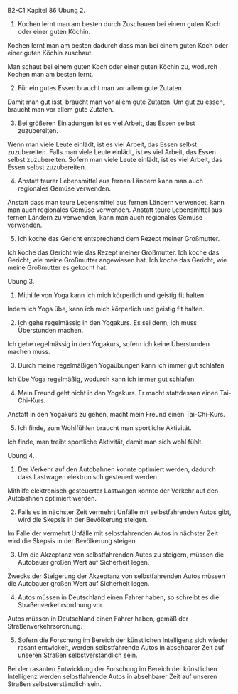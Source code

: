 B2-C1
Kapitel 86
Ubung 2.

1. Kochen lernt man am besten durch Zuschauen bei einem guten Koch oder einer guten Köchin.

Kochen lernt man am besten dadurch dass man bei einem guten Koch oder einer guten Köchin zuschaut.

Man schaut bei einem guten Koch oder einer guten Köchin zu, wodurch Kochen man am besten lernt.

2. Für ein gutes Essen braucht man vor allem gute Zutaten.

Damit man gut isst, braucht man vor allem gute Zutaten.
Um gut zu essen, braucht man vor allem gute Zutaten.

3. Bei größeren Einladungen ist es viel Arbeit, das Essen selbst zuzubereiten.

Wenn man viele Leute einlädt, ist es viel Arbeit, das Essen selbst zuzubereiten.
Falls man viele Leute einlädt, ist es viel Arbeit, das Essen selbst zuzubereiten.
Sofern man viele Leute einlädt, ist es viel Arbeit, das Essen selbst zuzubereiten.

4. Anstatt teurer Lebensmittel aus fernen Ländern kann man auch regionales Gemüse verwenden. 

Anstatt dass man teure Lebensmittel aus fernen Ländern verwendet, kann man auch regionales Gemüse verwenden. 
Anstatt teure Lebensmittel aus fernen Ländern zu verwenden, kann man auch regionales Gemüse verwenden. 

5. Ich koche das Gericht entsprechend dem Rezept meiner Großmutter.

Ich koche das Gericht wie das Rezept meiner Großmutter.
Ich koche das Gericht, wie meine Großmutter angewiesen hat.
Ich koche das Gericht, wie meine Großmutter es gekocht hat.

Ubung 3.

1. Mithilfe von Yoga kann ich mich körperlich und geistig fit halten. 

Indem ich Yoga übe, kann ich mich körperlich und geistig fit halten. 

2. Ich gehe regelmässig in den Yogakurs. Es sei denn, ich muss Überstunden machen.

Ich gehe regelmässig in den Yogakurs, sofern ich keine Überstunden machen muss.

3. Durch meine regelmäßigen Yogaübungen kann ich immer gut schlafen

Ich übe Yoga regelmäßig, wodurch kann ich immer gut schlafen

4. Mein Freund geht nicht in den Yogakurs. Er macht stattdessen einen Tai-Chi-Kurs.

Anstatt in den Yogakurs zu gehen, macht mein Freund einen Tai-Chi-Kurs.

5. Ich finde, zum Wohlfühlen braucht man sportliche Aktivität. 

Ich finde, man treibt sportliche Aktivität, damit man sich wohl fühlt. 

Ubung 4.

1. Der Verkehr auf den Autobahnen konnte optimiert werden, dadurch dass Lastwagen elektronisch gesteuert werden.

Mithilfe elektronisch gesteuerter Lastwagen konnte der Verkehr auf den Autobahnen optimiert werden.

2. Falls es in nächster Zeit vermehrt Unfälle mit selbstfahrenden Autos gibt, wird die Skepsis in der Bevölkerung steigen.

Im Falle der vermehrt Unfälle mit selbstfahrenden Autos in nächster Zeit wird die Skepsis in der Bevölkerung steigen.

3. Um die Akzeptanz von selbstfahrenden Autos zu steigern, müssen die Autobauer großen Wert auf Sicherheit legen.

Zwecks der Steigerung der Akzeptanz von selbstfahrenden Autos müssen die Autobauer großen Wert auf Sicherheit legen.

4. Autos müssen in Deutschland einen Fahrer haben, so schreibt es die Straßenverkehrsordnung vor.

Autos müssen in Deutschland einen Fahrer haben, gemäß der Straßenverkehrsordnung.

5. Sofern die Forschung im Bereich der künstlichen Intelligenz sich wieder rasant entwickelt, werden selbstfahrende Autos in absehbarer Zeit auf unseren Straßen selbstverständlich sein.

Bei der rasanten Entwicklung der Forschung im Bereich der künstlichen Intelligenz werden selbstfahrende Autos in absehbarer Zeit auf unseren Straßen selbstverständlich sein.

